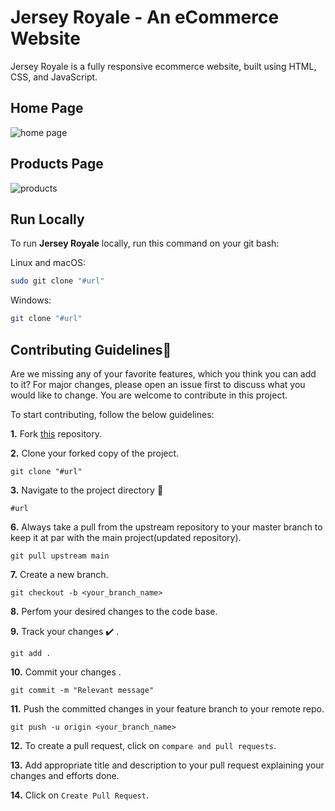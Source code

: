 # Jersey Royale - An eCommerce Website

Jersey Royale is a fully responsive ecommerce website, built using HTML, CSS, and JavaScript.

## Home Page

![home page](https://user-images.githubusercontent.com/75976169/193442392-76cea148-631a-4d45-9cf3-2db27c32c1b0.png)

## Products Page

![products](https://user-images.githubusercontent.com/75976169/193442491-dad14370-96f8-4ac8-b781-60e9954c01f7.png)

## Run Locally

To run **Jersey Royale** locally, run this command on your git bash:

Linux and macOS:

```bash
sudo git clone "#url"
```

Windows:

```bash
git clone "#url"
```

## Contributing Guidelines📝

Are we missing any of your favorite features, which you think you can add to it? For major changes, please open an issue first to discuss what you would like to change. You are welcome to contribute in this project.

To start contributing, follow the below guidelines:

**1.** Fork [this]("#url") repository.

**2.** Clone your forked copy of the project.

```
git clone "#url"
```

**3.** Navigate to the project directory 📁

```
#url
```

**6.** Always take a pull from the upstream repository to your master branch to keep it at par with the main project(updated repository).

```
git pull upstream main
```

**7.** Create a new branch.

```
git checkout -b <your_branch_name>
```

**8.** Perfom your desired changes to the code base.

**9.** Track your changes ✔️ .

```
git add .
```

**10.** Commit your changes .

```
git commit -m "Relevant message"
```

**11.** Push the committed changes in your feature branch to your remote repo.

```
git push -u origin <your_branch_name>
```

**12.** To create a pull request, click on `compare and pull requests`.

**13.** Add appropriate title and description to your pull request explaining your changes and efforts done.

**14.** Click on `Create Pull Request`.
